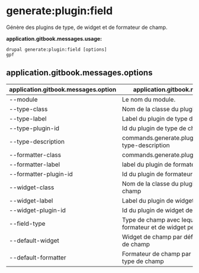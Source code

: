 # generate:plugin:field
Génère des plugins de type, de widget et de formateur de champ.

**application.gitbook.messages.usage:**
```
drupal generate:plugin:field [options]
gpf
```

## application.gitbook.messages.options
application.gitbook.messages.option | application.gitbook.messages.details
-------|-------------
--module | Le nom du module.
--type-class | Nom de la classe du plugin de type de champ
--type-label | Label du plugin de type de champ
--type-plugin-id | Id du plugin de type de champ
--type-description | commands.generate.plugin.field.options.type-type-description
--formatter-class | commands.generate.plugin.field.options.class
--formatter-label | label du plugin de formateur de champ
--formatter-plugin-id | Id du plugin de formateur de champ
--widget-class | Nom de la classe du plugin de formateur de champ
--widget-label | Label du plugin de widget de champ
--widget-plugin-id | Id du plugin de widget de champ
--field-type | Type de champ avec lequel les plugins de formateur et de widget peuvent être utilisés
--default-widget | Widget de champ par défaut du plugin de type de champ
--default-formatter | Formateur de champ par défaut du plugin de type de champ

